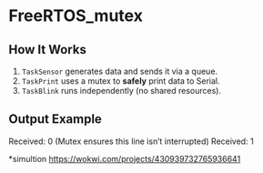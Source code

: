 # FreeRTOS_mutex

## How It Works  
1. `TaskSensor` generates data and sends it via a queue.  
2. `TaskPrint` uses a mutex to **safely** print data to Serial.  
3. `TaskBlink` runs independently (no shared resources).  

## Output Example  
Received: 0 (Mutex ensures this line isn’t interrupted)
Received: 1

*simultion
https://wokwi.com/projects/430939732765936641
